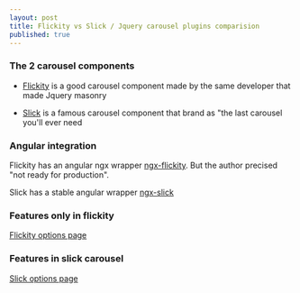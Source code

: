 ```yaml
---
layout: post
title: Flickity vs Slick / Jquery carousel plugins comparision
published: true
---
```


### The 2 carousel components

* [Flickity](https://flickity.metafizzy.co) is a good carousel component made by the same developer that made Jquery masonry

* [Slick](http://kenwheeler.github.io/slick/)  is a famous carousel component that brand as "the last carousel you'll ever need

### Angular integration 

Flickity has an angular ngx wrapper [ngx-flickity](https://github.com/geex-arts/ngx-flickity). But the author precised "not ready for production".

Slick has a stable angular wrapper [ngx-slick](https://github.com/devmark/ngx-slick) 

### Features only in flickity 

[Flickity options page](https://flickity.metafizzy.co/options.html)

### Features in slick carousel 

[Slick options page](http://kenwheeler.github.io/slick/)